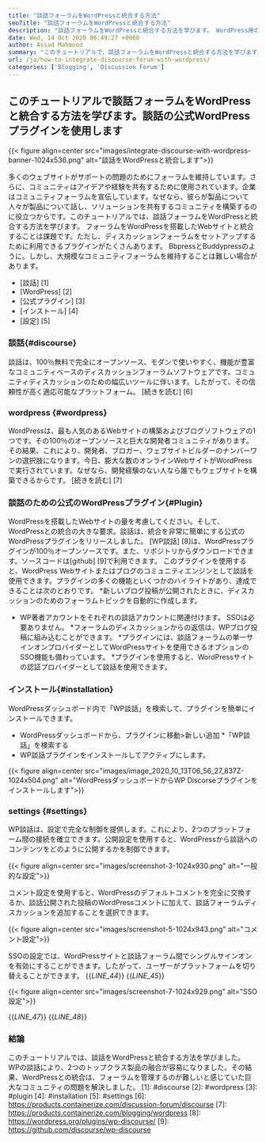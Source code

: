 ```yaml
---
title: "談話フォーラムをWordPressと統合する方法" 
seoTitle: "談話フォーラムをWordPressと統合する方法" 
description: "談話フォーラムをWordPressと統合する方法を学びます。 WordPress用の談話公式プラグインのインストールと構成。" 
date: Wed, 14 Oct 2020 06:49:27 +0000
author: Assad Mahmood
summary: "このチュートリアルで、談話フォーラムをWordPressと統合する方法を学びます。談話の公式WordPressプラグインを使用します" 
url: /ja/how-to-integrate-discourse-forum-with-wordpress/
categories: ['Blogging', 'Discussion Forum']
---
```


## このチュートリアルで談話フォーラムをWordPressと統合する方法を学びます。談話の公式WordPressプラグインを使用します

{{< figure align=center src="images/integrate-discourse-with-wordpress-banner-1024x536.png" alt="談話をWordPressと統合します">}}

多くのウェブサイトがサポートの問題のためにフォーラムを維持しています。さらに、コミュニティはアイデアや経験を共有するために使用されています。企業はコミュニティフォーラムを宣伝しています。なぜなら、彼らが製品について人々が製品について話し、ソリューションを共有するコミュニティを構築するのに役立つからです。このチュートリアルでは、談話フォーラムをWordPressと統合する方法を学びます。
フォーラムをWordPressを搭載したWebサイトと統合することは課題です。ただし、ディスカッションフォーラムをセットアップするために利用できるプラグインがたくさんあります。 BbpressとBuddypressのように。しかし、大規模なコミュニティフォーラムを維持することは難しい場合があります。
  * [談話] [1]
  * [WordPress] [2]
  * [公式プラグイン] [3]
  * [インストール] [4]
  * [設定] [5]

### 談話{#discourse}
談話は、100％無料で完全にオープンソース、モダンで使いやすく、機能が豊富なコミュニティベースのディスカッションフォーラムソフトウェアです。コミュニティディスカッションのための幅広いツールに伴います。したがって、その信頼性が高く適応可能なプラットフォーム。 [続きを読む] [6]

### wordpress {#wordpress}
WordPressは、最も人気のあるWebサイトの構築およびブログソフトウェアの1つです。その100％のオープンソースと巨大な開発者コミュニティがあります。その結果、これにより、開発者、ブロガー、ウェブサイトビルダーのナンバーワンの選択肢になります。今日、膨大な数のオンラインWebサイトがWordPressで実行されています。なぜなら、開発経験のない人なら誰でもウェブサイトを構築できるからです。 [続きを読む] [7]

### 談話のための公式のWordPressプラグイン{#Plugin}
WordPressを搭載したWebサイトの量を考慮してください。そして、WordPressとの統合の大きな要求。談話は、統合を非常に簡単にする公式のWordPressプラグインをリリースしました。
[WP談話] [8]は、WordPressプラグインが100％オープンソースです。また、リポジトリからダウンロードできます。ソースコードは[github] [9]で利用できます。
このプラグインを使用すると、WordPress Webサイトまたはブログのコミュニティエンジンとして談話を使用できます。プラグインの多くの機能といくつかのハイライトがあり、達成できることは次のとおりです。
  *新しいブログ投稿が公開されたときに、ディスカッションのためのフォーラムトピックを自動的に作成します。
  * WP著者アカウントをそれぞれの談話アカウントに関連付けます。 SSOは必要ありません。
  *フォーラムのディスカッションからの返信は、WPブログ投稿に組み込むことができます。
  *プラグインには、談話フォーラムの単一サインオンプロバイダーとしてWordPressサイトを使用できるオプションのSSO機能も備わっています。
  *プラグインを使用すると、WordPressサイトの認証プロバイダーとして談話を使用できます。

### インストール{#installation}
WordPressダッシュボード内で「WP談話」を検索して、プラグインを簡単にインストールできます。
  * WordPressダッシュボードから、プラグインに移動>新しい追加
  *「WP談話」を検索する
  * WP談話プラグインをインストールしてアクティブにします。

{{< figure align=center src="images/image_2020_10_13T06_56_27_837Z-1024x504.png" alt="WordPressダッシュボードからWP Discorseプラグインをインストールします">}}


### settings {#settings}
WP談話は、設定で完全な制御を提供します。これにより、2つのプラットフォーム間の接続を確立できます。公開設定を使用すると、WordPressから談話へのコンテンツをどのように公開するかを制御できます。

{{< figure align=center src="images/screenshot-3-1024x930.png" alt="一般的な設定">}}

コメント設定を使用すると、WordPressのデフォルトコメントを完全に交換するか、談話公開された投稿のWordPressコメントに加えて、談話フォーラムディスカッションを追加することを選択できます。

{{< figure align=center src="images/screenshot-5-1024x943.png" alt="コメント設定">}}

SSOの設定では、WordPressサイトと談話フォーラム間でシングルサインオンを有効にすることができます。したがって、ユーザーがプラットフォームを切り替えることができます。
{{_LINE_44_}}
{{_LINE_45_}}

{{< figure align=center src="images/screenshot-7-1024x929.png" alt="SSO設定">}}

{{_LINE_47_}}
{{_LINE_48_}}

### 結論
このチュートリアルでは、談話をWordPressと統合する方法を学びました。 WPの談話により、2つのトップクラス製品の融合が容易になりました。その結果、WordPressとの統合は、フォーラムを管理するのが難しいと感じていた巨大なコミュニティの問題を解決しました。
[1]: #discourse
[2]: #wordpress
[3]: #plugin
[4]: #installation
[5]: #settings
[6]: https://products.containerize.com/discussion-forum/discourse
[7]: https://products.containerize.com/blogging/wordpress
[8]: https://wordpress.org/plugins/wp-discourse/
[9]: https://github.com/discourse/wp-discourse
